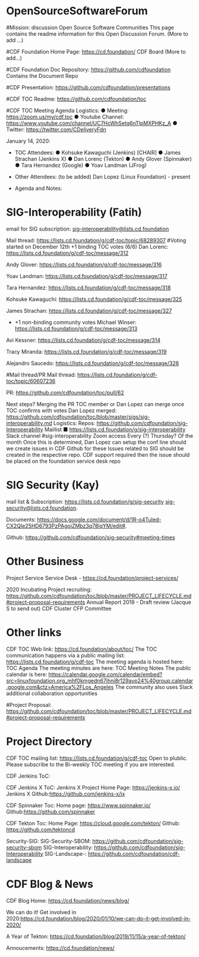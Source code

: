 # OpenSourceSoftwareForum
#Mission: discussion Open Source Software Communities
This page contains the readme information for this Open Discussion Forum. (More to add ...) 

#CDF Foundation Home Page: https://cd.foundation/
CDF Board (More to add...)

#CDF Foundation Doc Repository: https://github.com/cdfoundation 
Contains the Document Repo

#CDF Presentation: https://github.com/cdfoundation/presentations

#CDF TOC Readme: https://github.com/cdfoundation/toc

#CDF TOC Meeting Agenda
Logistics:
●	Meeting: https://zoom.us/my/cdf.toc
●	Youtube Channel: https://www.youtube.com/channel/UC7HcWhSetq6nTlpMXPHKz_A
●	Twitter: https://twitter.com/CDeliveryFdn


January 14, 2020:
- TOC Attendees:
● Kohsuke Kawaguchi (Jenkins) [CHAIR]
● James Strachan (Jenkins X)
● Dan Lorenc (Tekton)
● Andy Glover (Spinnaker)
● Tara Hernandez (Google)
● Yoav Landman (JFrog)
- Other Attendees: (to be added)
Dan Lopez (Linux Foundation) - present

- Agenda and Notes:


# SIG-Interoperability (Fatih)
email for SIG subscription: sig-interoperability@lists.cd.foundation 

Mail thread: https://lists.cd.foundation/g/cdf-toc/topic/68289307
#Voting started on December 12th
+1 binding TOC votes (6/6)
Dan Lorenc: https://lists.cd.foundation/g/cdf-toc/message/312

Andy Glover: https://lists.cd.foundation/g/cdf-toc/message/316

Yoav Landman: https://lists.cd.foundation/g/cdf-toc/message/317

Tara Hernandez: https://lists.cd.foundation/g/cdf-toc/message/318

Kohsuke Kawaguchi: https://lists.cd.foundation/g/cdf-toc/message/325

James Strachan: https://lists.cd.foundation/g/cdf-toc/message/327

- +1 non-binding community votes
Michael Winser: https://lists.cd.foundation/g/cdf-toc/message/313

Avi Kessner: https://lists.cd.foundation/g/cdf-toc/message/314

Tracy Miranda: https://lists.cd.foundation/g/cdf-toc/message/319

Alejandro Saucedo: https://lists.cd.foundation/g/cdf-toc/message/326

#Mail thread/PR
Mail thread: https://lists.cd.foundation/g/cdf-toc/topic/60607236

PR: https://github.com/cdfoundation/toc/pull/62

Next steps?
Merging the PR
TOC member or Dan Lopez can merge once TOC confirms with votes
Dan Lopez merged: https://github.com/cdfoundation/toc/blob/master/sigs/sig-interoperability.md
Logistics:
Repos: https://github.com/cdfoundation/sig-Interoperability
Maillist ■	https://lists.cd.foundation/g/sig-interoperability
Slack channel #sig-interoperability
Zoom access Every (?) Thursday? Of the month
Once this is determined, Dan Lopez can setup the conf line
should we create issues in CDF Github for these
Issues related to SIG should be created in the respective repo. CDF support required then the issue should be placed on the foundation 
service desk repo

# SIG Security (Kay) 
mail list & Subscription: https://lists.cd.foundation/g/sig-security   sig-security@lists.cd.foundation.

Documents: https://docs.google.com/document/d/1R-o4TuIed-CX2QIe25HD6793PzPAgojZMbz3q78lqYM/edit#.

Github: https://github.com/cdfoundation/sig-security#meeting-times

# Other Business

Project Service Service Desk - https://cd.foundation/project-services/

2020 Incubating Project recruiting: https://github.com/cdfoundation/toc/blob/master/PROJECT_LIFECYCLE.md#project-proposal-requirements
Annual Report 2019 - Draft review (Jacque S to send out)
CDF Cluster
CFP Committee


# Other links
CDF TOC Web link: https://cd.foundation/about/toc/
The TOC communication happens via a public mailing list: https://lists.cd.foundation/g/cdf-toc
The meeting agenda is hosted here: TOC Agenda
The meeting minutes are here: TOC Meeting Notes
The public calendar is here: https://calendar.google.com/calendar/embed?src=linuxfoundation.org_mhf0kmgedn67ihni8r129avp24%40group.calendar.google.com&ctz=America%2FLos_Angeles
The community also uses Slack additional collaboration opportunities


#Project Proposal: https://github.com/cdfoundation/toc/blob/master/PROJECT_LIFECYCLE.md#project-proposal-requirements


# Project Directory
CDF TOC mailing list: https://lists.cd.foundation/g/cdf-toc
Open to plublic. Please subscribe to the Bi-weekly TOC meeting if you are interested.

CDF Jenkins ToC:


CDF Jenkins X ToC:
Jenkins X Project Home Page: https://jenkins-x.io/
Jenkins X Github:https://github.com/jenkins-x/jx

CDF Spinnaker Toc:
Home page: https://www.spinnaker.io/
Github:https://github.com/spinnaker


CDF Tekton Toc:
Home Page: https://cloud.google.com/tekton/
Github: https://github.com/tektoncd

Security-SIG: 
SIG-Security-SBOM: https://github.com/cdfoundation/sig-security-sbom
SIG-Interoperability: https://github.com/cdfoundation/sig-Interoperability
SIG-Landscape-: https://github.com/cdfoundation/cdf-landscape


# CDF Blog & News
CDF Blog Home: https://cd.foundation/news/blog/

We can do it! Get involved in 2020:https://cd.foundation/blog/2020/01/10/we-can-do-it-get-involved-in-2020/

A Year of Tekton: https://cd.foundation/blog/2019/11/15/a-year-of-tekton/

Annoucements: https://cd.foundation/news/




